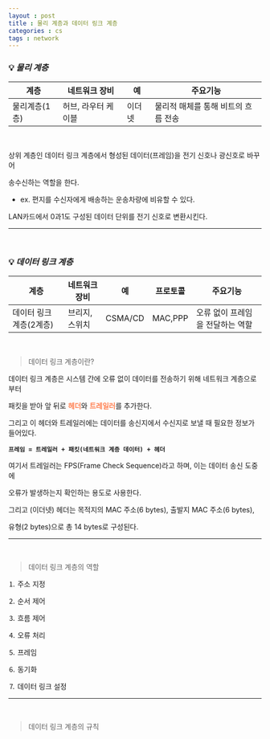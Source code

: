 ```yaml
---
layout : post
title : 물리 계층과 데이터 링크 계층
categories : cs
tags : network
---
```


### 💡 ***물리 계층***

|계층|네트워크 장비|예|주요기능|
|----|-------------|--|--------|
|물리계층(1층)|허브, 라우터 케이블|이더넷|물리적 매체를 통해 비트의 흐름 전송|

<br>

상위 계층인 데이터 링크 계층에서 형성된 데이터(프레임)을 전기 신호나 광신호로 바꾸어 

송수신하는 역할을 한다.

- ex. 편지를 수신자에게 배송하는 운송차량에 비유할 수 있다.

LAN카드에서 0과1도 구성된 데이터 단위를 전기 신호로 변환시킨다.

---

<br>

### 💡 ***데이터 링크 계층***

|계층|네트워크 장비|예|프로토콜|주요기능|
|----|-------------|--|--------|--------|
|데이터 링크 계층(2계층)|브리지, 스위치|CSMA/CD|MAC,PPP|오류 없이 프레임을 전달하는 역할|

<br>

> 데이터 링크 계층이란?

데이터 링크 계층은 시스템 간에 오류 없이 데이터를 전송하기 위해 네트워크 계층으로 부터

패킷을 받아 앞 뒤로 <span style="color:#FF7F50">**헤더**</span>와 <span style="color:#FF7F50">**트레일러**</span>를 추가한다.

그리고 이 헤더와 트레일러에는 데이터를 송신지에서 수신지로 보낼 때 필요한 정보가 들어있다.

**`프레임 = 트레일러 + 패킷(네트워크 계층 데이터) + 헤더`**

여기서 트레일러는 FPS(Frame Check Sequence)라고 하며, 이는 데이터 송신 도중에 

오류가 발생하는지 확인하는 용도로 사용한다.

그리고 (이더넷) 헤더는 목적지의 MAC 주소(6 bytes), 출발지 MAC 주소(6 bytes), 

유형(2 bytes)으로 총 14 bytes로 구성된다.

---

<br>

> 데이터 링크 계층의 역할

⒈ 주소 지정

⒉ 순서 제어

⒊ 흐름 제어

⒋ 오류 처리

⒌ 프레임 

⒍ 동기화

⒎ 데이터 링크 설정

---

<br>

> 데이터 링크 계층의 규칙 

